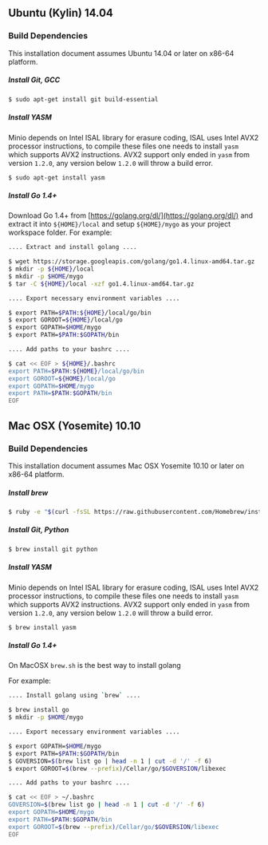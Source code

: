 ## Ubuntu (Kylin) 14.04
### Build Dependencies
This installation document assumes Ubuntu 14.04 or later on x86-64 platform.

##### Install Git, GCC
```sh
$ sudo apt-get install git build-essential
```

##### Install YASM

Minio depends on Intel ISAL library for erasure coding, ISAL uses Intel AVX2 processor instructions, to compile these files one needs to install ``yasm`` which supports AVX2 instructions. AVX2 support only ended in ``yasm`` from version ``1.2.0``, any version below ``1.2.0`` will throw a build error.

```sh
$ sudo apt-get install yasm
```

##### Install Go 1.4+
Download Go 1.4+ from [https://golang.org/dl/](https://golang.org/dl/) and extract it into ``${HOME}/local`` and setup ``${HOME}/mygo`` as your project workspace folder.
For example:
```sh
.... Extract and install golang ....

$ wget https://storage.googleapis.com/golang/go1.4.linux-amd64.tar.gz
$ mkdir -p ${HOME}/local
$ mkdir -p $HOME/mygo
$ tar -C ${HOME}/local -xzf go1.4.linux-amd64.tar.gz

.... Export necessary environment variables ....

$ export PATH=$PATH:${HOME}/local/go/bin
$ export GOROOT=${HOME}/local/go
$ export GOPATH=$HOME/mygo
$ export PATH=$PATH:$GOPATH/bin

.... Add paths to your bashrc ....

$ cat << EOF > ${HOME}/.bashrc
export PATH=$PATH:${HOME}/local/go/bin
export GOROOT=${HOME}/local/go
export GOPATH=$HOME/mygo
export PATH=$PATH:$GOPATH/bin
EOF
```

## Mac OSX (Yosemite) 10.10
### Build Dependencies
This installation document assumes Mac OSX Yosemite 10.10 or later on x86-64 platform.

##### Install brew
```sh
$ ruby -e "$(curl -fsSL https://raw.githubusercontent.com/Homebrew/install/master/install)"
```

##### Install Git, Python
```sh
$ brew install git python
```

##### Install YASM

Minio depends on Intel ISAL library for erasure coding, ISAL uses Intel AVX2 processor instructions, to compile these files one needs to install ``yasm`` which supports AVX2 instructions. AVX2 support only ended in ``yasm`` from version ``1.2.0``, any version below ``1.2.0`` will throw a build error.

```sh
$ brew install yasm
```

##### Install Go 1.4+
On MacOSX ``brew.sh`` is the best way to install golang

For example:
```sh
.... Install golang using `brew` ....

$ brew install go
$ mkdir -p $HOME/mygo

.... Export necessary environment variables ....

$ export GOPATH=$HOME/mygo
$ export PATH=$PATH:$GOPATH/bin
$ GOVERSION=$(brew list go | head -n 1 | cut -d '/' -f 6)
$ export GOROOT=$(brew --prefix)/Cellar/go/$GOVERSION/libexec

.... Add paths to your bashrc ....

$ cat << EOF > ~/.bashrc
GOVERSION=$(brew list go | head -n 1 | cut -d '/' -f 6)
export GOPATH=$HOME/mygo
export PATH=$PATH:$GOPATH/bin
export GOROOT=$(brew --prefix)/Cellar/go/$GOVERSION/libexec
EOF
```
